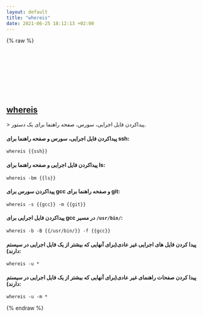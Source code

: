 ```yaml
---
layout: default
title: "whereis"
date: 2021-06-25 18:12:13 +02:00
---
```

{% raw %}
<h2 id="whereis">
  <a href="/fa/linux/whereis.html">whereis</a> <a href="#whereis"><svg class="icon">
    <use href="/assets/images/unicode_sprite.svg#link" />
  </svg></a>
</h2>
> پیداکردن فایل اجرایی، سورس، صفحه راهنما برای یک دستور.

#### پیداکردن فایل اجرایی، سورس و صفحه راهنما برای ssh:
```shell
whereis {{ssh}}
```
#### پیداکردن فایل اجرایی و صفحه راهنما برای ls:
```shell
whereis -bm {{ls}}
```
#### پیداکردن سورس برای gcc و صفحه راهنما برای git:
```shell
whereis -s {{gcc}} -m {{git}}
```
#### پیداکردن فایل اجرایی برای gcc در مسیر `/usr/bin/`:
```shell
whereis -b -B {{/usr/bin/}} -f {{gcc}}
```
#### پیدا کردن فایل های اجرایی غیر عادی(برای آنهایی که بیشتر از یک فایل اجرایی در سیستم دارند):
```shell
whereis -u *
```
#### پیدا کردن صفحات راهنمای غیر عادی(برای آنهایی که بیشتر از یک فایل اجرایی در سیستم دارند):
```shell
whereis -u -m *
```
{% endraw %}